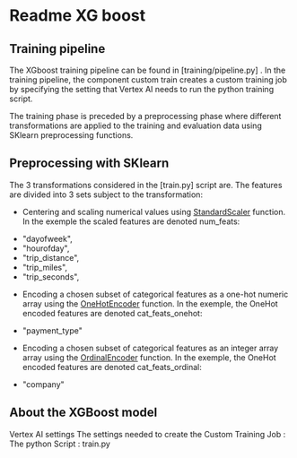 # Readme XG boost

## Training pipeline 

The XGboost training pipeline can be found in [training/pipeline.py] . In the training pipeline, the component custom train creates a custom training job by specifying the setting that Vertex AI needs to run the python training script. 

The training phase is preceded by a preprocessing phase where different transformations are applied to the training and evaluation data using SKlearn preprocessing functions.

## Preprocessing with SKlearn
The 3 transformations considered in the [train.py] script are. The features are divided into 3 sets subject to the transformation:

* Centering and scaling numerical values using [StandardScaler](https://scikit-learn.org/stable/modules/generated/sklearn.preprocessing.StandardScaler.html) function. In the exemple the scaled features are denoted num_feats: 

-  "dayofweek",
- "hourofday",
- "trip_distance",
- "trip_miles",
- "trip_seconds",
   
                                               
         
* Encoding a chosen subset of categorical features as a one-hot numeric array using the [OneHotEncoder](https://scikit-learn.org/stable/modules/generated/sklearn.preprocessing.OneHotEncoder.html) function. In the exemple, the OneHot encoded features are denoted cat_feats_onehot:
- "payment_type"


* Encoding a chosen subset of categorical features as an integer array array using the [OrdinalEncoder](https://scikit-learn.org/stable/modules/generated/sklearn.preprocessing.OrdinalEncoder.html) function. In the exemple, the OneHot encoded features are denoted cat_feats_ordinal:
- "company"



## About the XGBoost model

Vertex AI settings 
The settings needed to create the Custom Training Job :
The python Script : train.py


